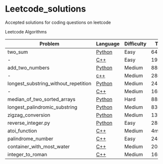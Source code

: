 # Leetcode_solutions
Accepted solutions for coding questions on leetcode

Leetcode Algorithms

Problem| Language | Difficulty| Time| Size
-------|----------|-----------|-----|------
two_sum|[Python](https://github.com/Marcus-Jon/Leetcode_solutions/blob/master/solutions/1_two_sum.py)|Easy|6472ms|n/a
-|[C++](https://github.com/Marcus-Jon/Leetcode_solutions/blob/master/solutions/1_two_sum.cpp)|Easy|192ms|9.1MB
add_two_numbers|[Python](https://github.com/Marcus-Jon/Leetcode_solutions/blob/master/solutions/2_add_two_numbers.py)|Medium|88ms|11.9MB
-|[c++](https://github.com/Marcus-Jon/Leetcode_solutions/blob/master/solutions/2_add_two_numbers.cpp)|Medium|28ms|10.4MB
longest_substring_without_repetition|[Python](https://github.com/Marcus-Jon/Leetcode_solutions/blob/master/solutions/3_longest_string_without_rep.py)|Medium|248ms|12.9MB
-|[C++](https://github.com/Marcus-Jon/Leetcode_solutions/blob/master/solutions/3_longest_string_without_rep.cpp)|Medium|16ms|9.2MB
median_of_two_sorted_arrays|[Python](https://github.com/Marcus-Jon/Leetcode_solutions/blob/master/solutions/4_median_of_two_sorted_arrays.py)|Hard|88ms|11.9MB
longest_palindromic_substring|[Python](https://github.com/Marcus-Jon/Leetcode_solutions/blob/master/solutions/5_longest_palindromic_substring.py)|Medium|836ms|11.9MB
zigzag_conversion|[Python](https://github.com/Marcus-Jon/Leetcode_solutions/blob/master/solutions/6_zigzag_conversion.py)|Medium|1396ms|18.5MB
reverse_integer.py|[Python](https://github.com/Marcus-Jon/Leetcode_solutions/blob/master/solutions/7_reverse_int.py)|Easy|28ms|11.9MB
atoi_function|[C++](https://github.com/Marcus-Jon/Leetcode_solutions/blob/master/solutions/8_atoi_function.cpp)|Medium|4ms|8.5MB
palindrome_number|[C++](https://github.com/Marcus-Jon/Leetcode_solutions/blob/master/solutions/9_palindrome_number.cpp)|Easy|24ms|8.1MB
container_with_most_water|[C++](https://github.com/Marcus-Jon/Leetcode_solutions/blob/master/solutions/11_container_with_most_water.cpp)|Medium|20ms|9.8MB
integer_to_roman|[C++](https://github.com/Marcus-Jon/Leetcode_solutions/blob/master/solutions/12_int_to_roman.cpp)|Medium|16ms|8.4MB
